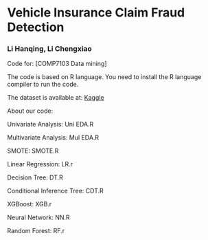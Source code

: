 # Vehicle Insurance Claim Fraud Detection

### Li Hanqing, Li Chengxiao

Code for: [COMP7103 Data mining]

The code is based on R language. You need to install the R language compiler to run the code.

The dataset is available at: [Kaggle](https://www.kaggle.com/datasets/shivamb/vehicle-claim-fraud-detection)

About our code:

Univariate Analysis: Uni EDA.R

Multivariate Analysis: Mul EDA.R

SMOTE: SMOTE.R

Linear Regression: LR.r

Decision Tree: DT.R

Conditional Inference Tree: CDT.R

XGBoost: XGB.r

Neural Network: NN.R

Random Forest: RF.r





